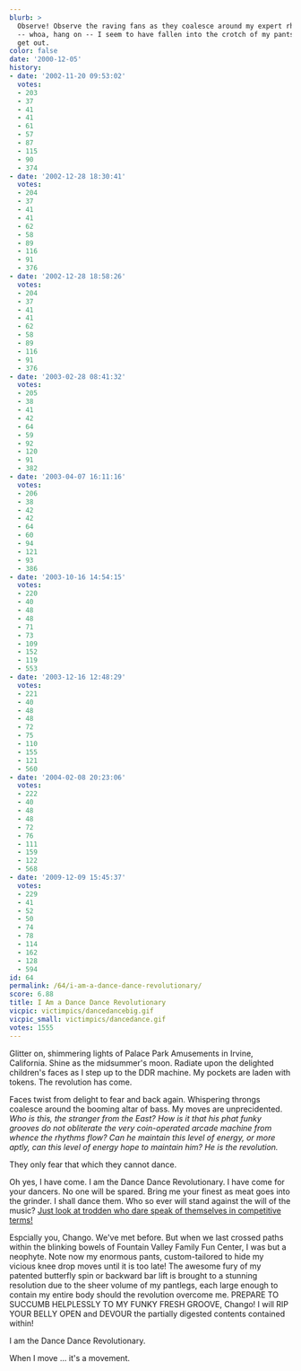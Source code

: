 ```yaml
---
blurb: >
  Observe! Observe the raving fans as they coalesce around my expert rhythm -- whoa
  -- whoa, hang on -- I seem to have fallen into the crotch of my pants and I can't
  get out.
color: false
date: '2000-12-05'
history:
- date: '2002-11-20 09:53:02'
  votes:
  - 203
  - 37
  - 41
  - 41
  - 61
  - 57
  - 87
  - 115
  - 90
  - 374
- date: '2002-12-28 18:30:41'
  votes:
  - 204
  - 37
  - 41
  - 41
  - 62
  - 58
  - 89
  - 116
  - 91
  - 376
- date: '2002-12-28 18:58:26'
  votes:
  - 204
  - 37
  - 41
  - 41
  - 62
  - 58
  - 89
  - 116
  - 91
  - 376
- date: '2003-02-28 08:41:32'
  votes:
  - 205
  - 38
  - 41
  - 42
  - 64
  - 59
  - 92
  - 120
  - 91
  - 382
- date: '2003-04-07 16:11:16'
  votes:
  - 206
  - 38
  - 42
  - 42
  - 64
  - 60
  - 94
  - 121
  - 93
  - 386
- date: '2003-10-16 14:54:15'
  votes:
  - 220
  - 40
  - 48
  - 48
  - 71
  - 73
  - 109
  - 152
  - 119
  - 553
- date: '2003-12-16 12:48:29'
  votes:
  - 221
  - 40
  - 48
  - 48
  - 72
  - 75
  - 110
  - 155
  - 121
  - 560
- date: '2004-02-08 20:23:06'
  votes:
  - 222
  - 40
  - 48
  - 48
  - 72
  - 76
  - 111
  - 159
  - 122
  - 568
- date: '2009-12-09 15:45:37'
  votes:
  - 229
  - 41
  - 52
  - 50
  - 74
  - 78
  - 114
  - 162
  - 128
  - 594
id: 64
permalink: /64/i-am-a-dance-dance-revolutionary/
score: 6.88
title: I Am a Dance Dance Revolutionary
vicpic: victimpics/dancedancebig.gif
vicpic_small: victimpics/dancedance.gif
votes: 1555
---
```


Glitter on, shimmering lights of Palace Park Amusements in Irvine,
California. Shine as the midsummer's moon. Radiate upon the delighted
children's faces as I step up to the DDR machine. My pockets are laden
with tokens. The revolution has come.

Faces twist from delight to fear and back again. Whispering throngs
coalesce around the booming altar of bass. My moves are unprecidented.
*Who is this, the stranger from the East? How is it that his phat funky
grooves do not obliterate the very coin-operated arcade machine from
whence the rhythms flow? Can he maintain this level of energy, or more
aptly, can this level of energy hope to maintain him? He is the
revolution.*

They only fear that which they cannot dance.

Oh yes, I have come. I am the Dance Dance Revolutionary. I have come for
your dancers. No one will be spared. Bring me your finest as meat goes
into the grinder. I shall dance them. Who so ever will stand against the
will of the music? [Just look at trodden who dare speak of themselves in
competitive
terms!](http://web.archive.org/web/20001205000000/http://www.visual-shock.com/ddr/teams.html)

Espcially you, Chango. We've met before. But when we last crossed paths
within the blinking bowels of Fountain Valley Family Fun Center, I was
but a neophyte. Note now my enormous pants, custom-tailored to hide my
vicious knee drop moves until it is too late! The awesome fury of my
patented butterfly spin or backward bar lift is brought to a stunning
resolution due to the sheer volume of my pantlegs, each large enough to
contain my entire body should the revolution overcome me. PREPARE TO
SUCCUMB HELPLESSLY TO MY FUNKY FRESH GROOVE, Chango! I will RIP YOUR
BELLY OPEN and DEVOUR the partially digested contents contained within!

I am the Dance Dance Revolutionary.

When I move ... it's a movement.